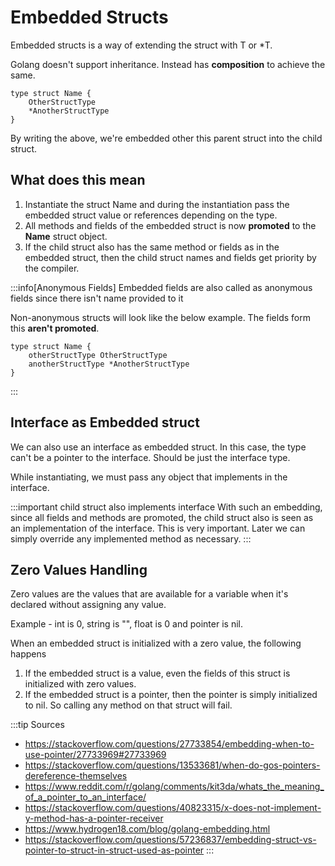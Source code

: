 # Embedded Structs

Embedded structs is a way of extending the struct with T or \*T.

Golang doesn't support inheritance. Instead has **composition** to achieve the same.

```golang
type struct Name {
    OtherStructType
    *AnotherStructType
}
```

By writing the above, we're embedded other this parent struct into the child struct.

## What does this mean

1. Instantiate the struct Name and during the instantiation pass the embedded struct value or references depending on the type.
2. All methods and fields of the embedded struct is now **promoted** to the **Name** struct object.
3. If the child struct also has the same method or fields as in the embedded struct,
   then the child struct names and fields get priority by the compiler.

:::info[Anonymous Fields]
Embedded fields are also called as anonymous fields since there isn't name provided to it

Non-anonymous structs will look like the below example. The fields form this **aren't promoted**.

```golang
type struct Name {
    otherStructType OtherStructType
    anotherStructType *AnotherStructType
}
```

:::

## Interface as Embedded struct

We can also use an interface as embedded struct.
In this case, the type can't be a pointer to the interface. Should be just the interface type.

While instantiating, we must pass any object that implements in the interface.

:::important child struct also implements interface
With such an embedding, since all fields and methods are promoted, the child struct also is seen as an implementation of the interface.
This is very important.
Later we can simply override any implemented method as necessary.
:::

## Zero Values Handling

Zero values are the values that are available for a variable when it's declared without assigning any value.

Example - int is 0, string is "", float is 0 and pointer is nil.

When an embedded struct is initialized with a zero value, the following happens

1. If the embedded struct is a value, even the fields of this struct is initialized with zero values.
2. If the embedded struct is a pointer, then the pointer is simply initialized to nil. So calling any method on that struct will fail.

:::tip Sources

- https://stackoverflow.com/questions/27733854/embedding-when-to-use-pointer/27733969#27733969
- https://stackoverflow.com/questions/13533681/when-do-gos-pointers-dereference-themselves
- https://www.reddit.com/r/golang/comments/kit3da/whats_the_meaning_of_a_pointer_to_an_interface/
- https://stackoverflow.com/questions/40823315/x-does-not-implement-y-method-has-a-pointer-receiver
- https://www.hydrogen18.com/blog/golang-embedding.html
- https://stackoverflow.com/questions/57236837/embedding-struct-vs-pointer-to-struct-in-struct-used-as-pointer
  :::
